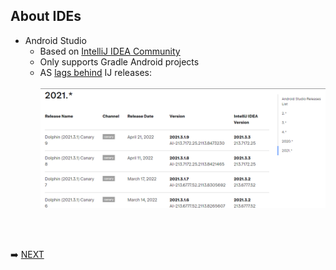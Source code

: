 ## About IDEs

* Android Studio
  * Based on [IntelliJ IDEA Community](https://www.jetbrains.com/idea/)
  * Only supports Gradle Android projects
  * AS [lags behind](https://plugins.jetbrains.com/docs/intellij/android-studio-releases-list.html) IJ releases:
    <br/>&nbsp;
    ![AS releases](img/studio-releases.png)

<br/>
<br/>

➡️ [NEXT](004.md)

